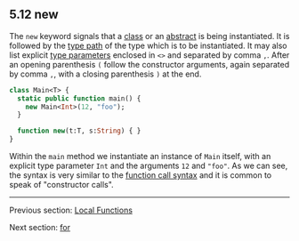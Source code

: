 ## 5.12 new

The `new` keyword signals that a [class](types-class-instance.md) or an [abstract](types-abstract.md) is being instantiated. It is followed by the [type path](dictionary.md#define-type-path) of the type which is to be instantiated. It may also list explicit [type parameters](type-system-type-parameters.md) enclosed in `<>` and separated by comma `,`. After an opening parenthesis `(` follow the constructor arguments, again separated by comma `,`, with a closing parenthesis `)` at the end.

```haxe
class Main<T> {
  static public function main() {
    new Main<Int>(12, "foo");
  }

  function new(t:T, s:String) { }
}
```

Within the `main` method we instantiate an instance of `Main` itself, with an explicit type parameter `Int` and the arguments `12` and `"foo"`. As we can see, the syntax is very similar to the [function call syntax](expression-function-call.md) and it is common to speak of "constructor calls".

---

Previous section: [Local Functions](expression-function.md)

Next section: [for](expression-for.md)